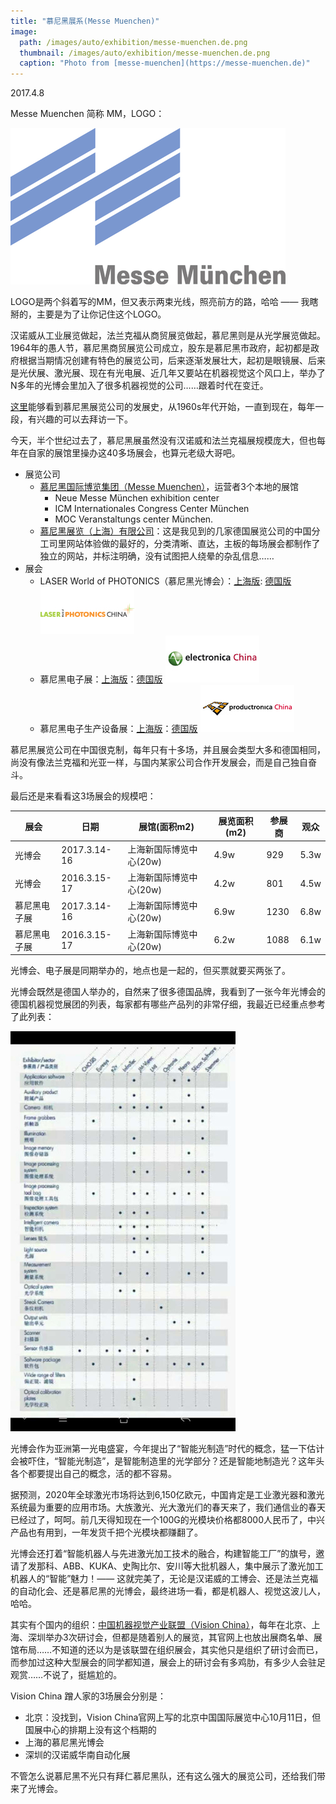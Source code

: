 ```yaml
---
title: "慕尼黑展系(Messe Muenchen)"
image: 
  path: /images/auto/exhibition/messe-muenchen.de.png
  thumbnail: /images/auto/exhibition/messe-muenchen.de.png
  caption: "Photo from [messe-muenchen](https://messe-muenchen.de)"
---
```


2017.4.8

Messe Muenchen 简称 MM，LOGO：

![](/images/auto/exhibition/Logo_Messe_Munchen.png)

LOGO是两个斜着写的MM，但又表示两束光线，照亮前方的路，哈哈 —— 我瞎掰的，主要是为了让你记住这个LOGO。

汉诺威从工业展览做起，法兰克福从商贸展览做起，慕尼黑则是从光学展览做起。1964年的愚人节，慕尼黑商贸展览公司成立，股东是慕尼黑市政府，起初都是政府根据当期情况创建有特色的展览公司，后来逐渐发展壮大，起初是眼镜展、后来是光伏展、激光展、现在有光电展、近几年又要站在机器视觉这个风口上，举办了N多年的光博会里加入了很多机器视觉的公司……跟着时代在变迁。

[这里](http://history.messe-muenchen.de/#!1964_Sieben_Veranstaltungen)能够看到慕尼黑展览公司的发展史，从1960s年代开始，一直到现在，每年一段，有兴趣的可以去拜访一下。

今天，半个世纪过去了，慕尼黑展虽然没有汉诺威和法兰克福展规模庞大，但也每年在自家的展馆里操办这40多场展会，也算元老级大哥吧。

* 展览公司
    - [慕尼黑国际博览集团（Messe Muenchen）](http://www.messe-muenchen.de/en/)，运营者3个本地的展馆
        + Neue Messe München exhibition center
        + ICM Internationales Congress Center München
        + MOC Veranstaltungs center München. 
    - [慕尼黑展览（上海）有限公司](http://www.mm-sh.com/cn/)：这是我见到的几家德国展览公司的中国分工司里网站体验做的最好的，分类清晰、直达，主板的每场展会都制作了独立的网站，并标注明确，没有试图把人绕晕的杂乱信息……
* 展会
    - LASER World of PHOTONICS（慕尼黑光博会）：[上海版](http://www.photonicschina.cn/): [德国版](http://www.world-of-photonics.com/) ![](/images/auto/exhibition/mm-1.jpg)
    - 慕尼黑电子展：[上海版](http://www.electronicachina.com.cn/zh-cn/)：[德国版](http://electronica.de) ![](/images/auto/exhibition/mm-2.jpg)
    - 慕尼黑电子生产设备展：[上海版](http://www.productronicachina.com.cn/zh-cn/)：[德国版](http://www.productronica.com/index-2.html) ![](/images/auto/exhibition/mm-3.jpg)

慕尼黑展览公司在中国很克制，每年只有十多场，并且展会类型大多和德国相同，尚没有像法兰克福和光亚一样，与国内某家公司合作开发展会，而是自己独自奋斗。

最后还是来看看这3场展会的规模吧：

|展会|日期|展馆(面积m2)|展览面积(m2)|参展商|观众|
|----|----|------------|-------|------|---|
|光博会|2017.3.14-16 |上海新国际博览中心(20w) |4.9w |929 |5.3w |
|光博会|2016.3.15-17 |上海新国际博览中心(20w) |4.2w |801 |4.5w |
|慕尼黑电子展|2017.3.14-16 |上海新国际博览中心(20w) |6.9w |1230 |6.8w |
|慕尼黑电子展|2016.3.15-17 |上海新国际博览中心(20w) |6.2w |1088 |6.1w |

光博会、电子展是同期举办的，地点也是一起的，但买票就要买两张了。

光博会既然是德国人举办的，自然来了很多德国品牌，我看到了一张今年光博会的德国机器视觉展团的列表，每家都有哪些产品列的非常仔细，我最近已经重点参考了此列表：

![](/images/auto/exhibition/laser.vision.jpg)

光博会作为亚洲第一光电盛宴，今年提出了“智能光制造”时代的概念，猛一下估计会被吓住，“智能光制造”，是智能制造里的光学部分？还是智能地制造光？这年头各个都要提出自己的概念，活的都不容易。

据预测，2020年全球激光市场将达到6,150亿欧元，中国肯定是工业激光器和激光系统最为重要的应用市场。大族激光、光大激光们的春天来了，我们通信业的春天已经过了，呵呵。前几天得知现在一个100G的光模块价格都8000人民币了，中兴产品也有用到，一年发货千把个光模块都赚翻了。

光博会还打着“智能机器人与先进激光加工技术的融合，构建智能工厂”的旗号，邀请了发那科、ABB、KUKA、史陶比尔、安川等大批机器人，集中展示了激光加工机器人的“智能”魅力！—— 这就完美了，无论是汉诺威的工博会、还是法兰克福的自动化会、还是慕尼黑的光博会，最终进场一看，都是机器人、视觉这波儿人，哈哈。

其实有个国内的组织：[中国机器视觉产业联盟（Vision China）](http://www.visionchinashow.net)，每年在北京、上海、深圳举办3次研讨会，但都是随着别人的展览，其官网上也放出展商名单、展馆布局……不知道的还以为是该联盟在组织展会，其实他只是组织了研讨会而已，而参加过这种大型展会的同学都知道，展会上的研讨会有多鸡肋，有多少人会驻足观赏……不说了，挺尴尬的。

Vision China 蹭人家的3场展会分别是：

* 北京：没找到，Vision China官网上写的北京中国国际展览中心10月11日，但国展中心的排期上没有这个档期的 
* 上海的慕尼黑光博会
* 深圳的汉诺威华南自动化展

不管怎么说慕尼黑不光只有拜仁慕尼黑队，还有这么强大的展览公司，还给我们带来了光博会。

